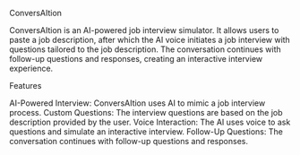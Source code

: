 ConversAItion

ConversAItion is an AI-powered job interview simulator. It allows users to paste a job description, after which the AI voice initiates a job interview with questions tailored to the job description. The conversation continues with follow-up questions and responses, creating an interactive interview experience.

Features

AI-Powered Interview: ConversAItion uses AI to mimic a job interview process.
Custom Questions: The interview questions are based on the job description provided by the user.
Voice Interaction: The AI uses voice to ask questions and simulate an interactive interview.
Follow-Up Questions: The conversation continues with follow-up questions and responses.
